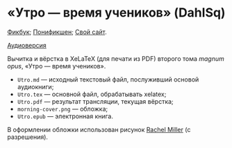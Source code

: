 # «Утро — время учеников» (DahlSq)

[Фикбук](https://ficbook.net/readfic/9001423); [Понификшен](https://ponyfiction.org/story/15037/); [Свой сайт](http://fanfiction.balandin.online/#!utro.md).

[Аудиоверсия](https://www.youtube.com/playlist?list=PLXfyfSZ657xfNjRusn_57hQmsTE4wBfFW)

Вычитка и вёрстка в XeLaTeX (для печати из PDF) второго тома *magnum opus*, «Утро — время учеников».

* `Utro.md` — исходный текстовый файл, послуживший основой аудиокниги;
* `Utro.tex` — основной файл, обрабатывать xelatex;
* `Utro.pdf` — результат трансляции, текущая вёрстка;
* `morning-cover.png` — обложка;
* `Utro.epub` — электронная книга.

В оформлении обложки использован рисунок [Rachel Miller](https://www.deviantart.com/millerrachel) (с разрешения).

